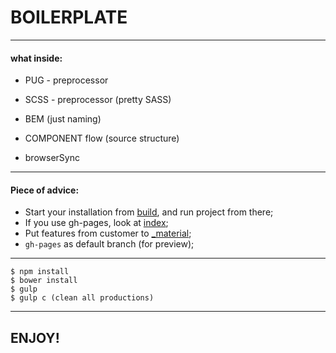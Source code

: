 # BOILERPLATE #


***
#### what inside:

* PUG - preprocessor

* SCSS - preprocessor (pretty SASS)

* BEM (just naming)

* COMPONENT flow (source structure)

* browserSync


***
#### Piece of advice:

+ Start your installation from [build](./build/), and run project from there; 
+ If you use gh-pages, look at [index](./index/);
+ Put features from customer to [_material](./_material/);
+ `gh-pages` as default branch (for preview);


***
```
$ npm install
$ bower install
$ gulp
$ gulp c (clean all productions)

```


***
## ENJOY!









